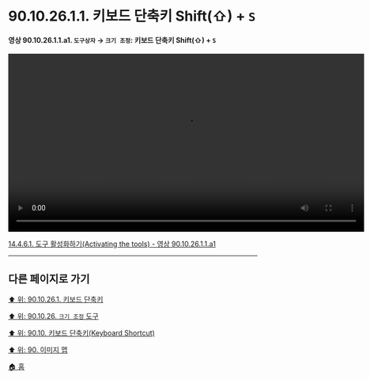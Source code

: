 # 90.10.26.1.1. 키보드 단축키 Shift(⇧) + `S`

<a id="90-10-26-01-01-a1"></a>

#### 영상 90.10.26.1.1.a1. `도구상자` → `크기 조정`: 키보드 단축키 Shift(⇧) + `S`
<video controls="controls" width="720" src="https://github.com/wonder13662/gimp/assets/15767104/df96fdb1-32db-4332-9a8c-e1dc6c739791"></video>

[14.4.6.1. 도구 활성화하기(Activating the tools) - 영상 90.10.26.1.1.a1](./14-04-06-01-activating_the_tool.md#90-10-26-01-01-a1)

***

## 다른 페이지로 가기

[⬆️ 위: 90.10.26.1. 키보드 단축키](./90-10-26-01-00-keyboard_shortcut.md)

[⬆️ 위: 90.10.26. `크기 조정` 도구](./90-10-26-00-scale.md)

[⬆️ 위: 90.10. 키보드 단축키(Keyboard Shortcut)](./90-10-00-keyboard_shortcut.md)

[⬆️ 위: 90. 이미지 맵](./90-00-image-map.md)

[🏠 홈](./00-home.md)